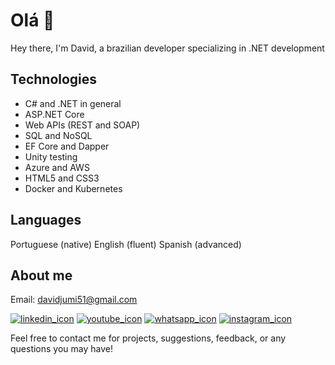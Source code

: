 # Olá 👋

Hey there, I'm David, a brazilian developer specializing in .NET development

## Technologies
- C# and .NET in general
- ASP.NET Core
- Web APIs (REST and SOAP)
- SQL and NoSQL
- EF Core and Dapper
- Unity testing
- Azure and AWS
- HTML5 and CSS3
- Docker and Kubernetes

## Languages
Portuguese (native)
English (fluent)
Spanish (advanced)


## About me

Email: davidjumi51@gmail.com

[![linkedin_icon](https://github.com/davidfreitas51/davidfreitas51/assets/152209400/28c14f84-c08d-4a06-b58d-2c978481a6f7)](https://www.linkedin.com/in/david-freitas51/)
[![youtube_icon](https://github.com/davidfreitas51/davidfreitas51/assets/152209400/eb2085a5-7c37-4db7-9b73-6cde7758818a)](https://www.youtube.com/@davidfreitas272)
[![whatsapp_icon](https://github.com/davidfreitas51/davidfreitas51/assets/152209400/7cea819b-0031-46a8-a4a4-24629e9fa96c)](https://wa.link/vch1wo)
[![instagram_icon](https://github.com/davidfreitas51/davidfreitas51/assets/152209400/fcbab9fa-1e7b-4910-9923-fb4e578798eb)](https://www.instagram.com/ddavid.freitas/)


Feel free to contact me for projects, suggestions, feedback, or any questions you may have!
